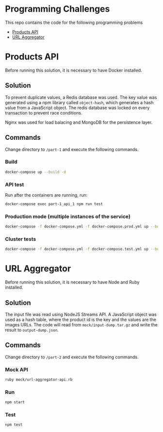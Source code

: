 # Programming Challenges

This repo contains the code for the following programming problems
- [Products API](#products-api)
- [URL Aggregator](#url-aggregator)



# Products API <a name="products-api"></a>
Before running this solution, it is necessary to have Docker installed.

## Solution
To prevent duplicate values, a Redis database was used. The key value was generated using a npm library called `object-hash`, which generates a hash value from a JavaScript object. The redis database was locked on every transaction to prevent race conditions.

Nginx was used for load balacing and MongoDB for the persistence layer.

## Commands
Change directory to `/part-1` and execute the following commands.
### Build
```bash
docker-compose up --build -d
```
### API test
Run after the containers are running, run:
```bash
docker-compose exec part-1_api_1 npm run test
```
### Production mode (multiple instances of the service)
```bash
docker-compose -f docker-compose.yml -f docker-compose.prod.yml up --build -d --scale api=5
```
### Cluster tests
```bash
docker-compose -f docker-compose.yml -f docker-compose.test.yml up --build --scale api=5 --abort-on-container-exit --exit-code-from api-tests
```


# URL Aggregator <a name="url-aggregator"></a>
Before running this solution, it is necessary to have Node and Ruby installed.

## Solution
The input file was read using NodeJS Streams API. A JavaScript object was used as a hash table, where the product id is the key and the values are the images URLs.
The code will read from `mock/input-dump.tar.gz` and write the result to `output-dump.json`.

## Commands
Change directory to `/part-2` and execute the following commands.
### Mock API
```bash
ruby mock/url-aggregator-api.rb
```
### Run
```bash
npm start
```
### Test
```bash
npm test
```
